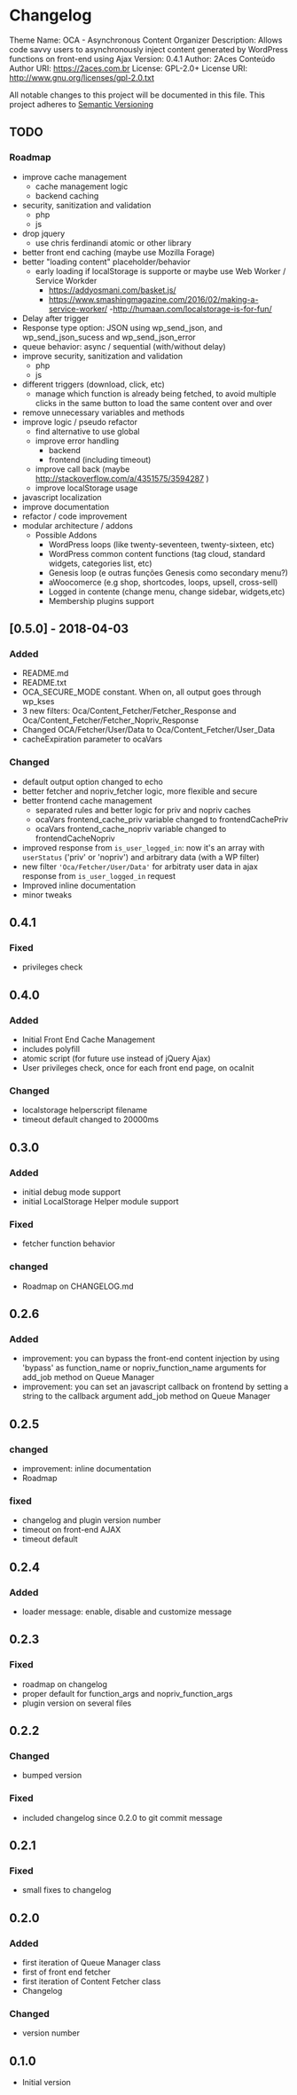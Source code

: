 # Changelog
Theme Name:  OCA - Asynchronous Content Organizer
Description: Allows code savvy users to asynchronously inject content generated by WordPress functions on front-end using Ajax
Version:     0.4.1
Author:      2Aces Conteúdo
Author URI:  https://2aces.com.br
License:     GPL-2.0+
License URI: http://www.gnu.org/licenses/gpl-2.0.txt

All notable changes to this project will be documented in this file.
This project adheres to [Semantic Versioning](http://semver.org/)

## TODO

### Roadmap

- improve cache management
	- cache management logic
	- backend caching
- security, sanitization and validation
	- php
	- js
- drop jquery
	- use chris ferdinandi atomic or other library
- better front end caching (maybe use Mozilla Forage)
- better "loading content" placeholder/behavior
	- early loading if localStorage is supporte or maybe use Web Worker / Service Workder
		- https://addyosmani.com/basket.js/
		- https://www.smashingmagazine.com/2016/02/making-a-service-worker/
		-http://humaan.com/localstorage-is-for-fun/
- Delay after trigger
- Response type option: JSON using wp_send_json, and wp_send_json_sucess and wp_send_json_error
- queue behavior: async / sequential (with/without delay)
- improve security, sanitization and validation
	- php
	- js
- different triggers (download, click, etc)
	- manage which function is already being fetched, to avoid multiple clicks in the same button to load the same content over and over
- remove unnecessary variables and methods
- improve logic / pseudo refactor
	- find alternative to use global
	- improve error handling
		- backend
		- frontend (including timeout)
	- improve call back (maybe http://stackoverflow.com/a/4351575/3594287 )
	- improve localStorage usage
- javascript localization
- improve documentation
- refactor / code improvement
- modular architecture / addons
	- Possible Addons
		- WordPress loops (like twenty-seventeen, twenty-sixteen, etc)
		- WordPress common content functions (tag cloud, standard widgets, categories list, etc)
		- Genesis loop (e outras funções Genesis como secondary menu?)
		- aWoocomerce (e.g shop, shortcodes, loops, upsell, cross-sell)
		- Logged in contente (change menu, change sidebar, widgets,etc)
		- Membership plugins support

## [0.5.0] - 2018-04-03

### Added
- README.md
- README.txt
- OCA_SECURE_MODE constant. When on, all output goes through wp_kses
- 3 new filters: Oca/Content_Fetcher/Fetcher_Response and Oca/Content_Fetcher/Fetcher_Nopriv_Response
- Changed OCA/Fetcher/User/Data to Oca/Content_Fetcher/User_Data
- cacheExpiration parameter to ocaVars

### Changed
- default output option changed to echo
- better fetcher and nopriv_fetcher logic, more flexible and secure
- better frontend cache management
	- separated rules and better logic for priv and nopriv caches
	- ocaVars frontend_cache_priv variable changed to frontendCachePriv
	- ocaVars frontend_cache_nopriv variable changed to frontendCacheNopriv
- improved response from `is_user_logged_in`: now it's an array with `userStatus` ('priv' or 'nopriv') and arbitrary data (with a WP filter)
- new filter `'Oca/Fetcher/User/Data'` for arbitraty user data in ajax response from `is_user_logged_in` request
- Improved inline documentation
- minor tweaks

## 0.4.1

### Fixed
- privileges check

## 0.4.0

### Added
- Initial Front End Cache Management
- includes polyfill
- atomic script (for future use instead of jQuery Ajax)
- User privileges check, once for each front end page, on ocaInit

### Changed
- localstorage helperscript filename
- timeout default changed to 20000ms

## 0.3.0

### Added
- initial debug mode support
- initial LocalStorage Helper module support

### Fixed
- fetcher function behavior

### changed
- Roadmap on CHANGELOG.md

## 0.2.6

### Added
- improvement: you can bypass the front-end content injection by using 'bypass' as function_name or nopriv_function_name arguments for add_job method on Queue Manager
- improvement: you can set an javascript callback on frontend by setting a string to the callback argument add_job method on Queue Manager

## 0.2.5

### changed
- improvement: inline documentation
- Roadmap

### fixed
- changelog and plugin version number
- timeout on front-end AJAX
- timeout default

## 0.2.4

### Added
- loader message: enable, disable and customize message

## 0.2.3

### Fixed
- roadmap on changelog
- proper default for function_args and nopriv_function_args
- plugin version on several files

## 0.2.2

### Changed
- bumped version

### Fixed
- included changelog since 0.2.0 to git commit message

## 0.2.1

### Fixed
- small fixes to changelog

## 0.2.0

### Added
- first iteration of Queue Manager class
- first of front end fetcher
- first iteration of Content Fetcher class
- Changelog

### Changed
- version number

## 0.1.0
- Initial version